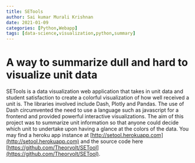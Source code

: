```yaml
---
title: SETools
author: Sai kumar Murali Krishnan
date: 2021-01-09
categories: [Python,Webapp]
tags: [data-science,visualization,python,summary]
---
```


# A way to summarize dull and hard to visualize unit data

SETools is a data visualization web application that takes in unit data and student satisfaction to create a colorful visualization of how well received a unit is. The libraries involved include Dash, Plotly and Pandas. The use of Dash circumvented the need to use a language such as javascript for a frontend and provided powerful interactive visualizations. The aim of this project was to summarize unit information so that anyone could decide which unit to undertake upon having a glance at the colors of the data. You may find a heroku app instance at [http://setool.herokuapp.com](http://setool.herokuapp.com) and the source code here [https://github.com/Theorvolt/SETool](https://github.com/Theorvolt/SETool).

